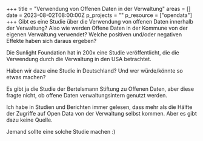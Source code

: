 +++
title = "Verwendung von Offenen Daten in der Verwaltung"
areas = []
date = 2023-08-02T08:00:00Z
p_projects = ""
p_resource = ["opendata"]
+++
Gibt es eine Studie über die Verwendung von offenen Daten innerhalb der Verwaltung? Also wie werden Offene Daten in der Kommune von der eigenen Verwaltung verwendet? Welche positiven und/oder negativen Effekte haben sich daraus ergeben?

Die Sunlight Foundation hat in 200x eine Studie veröffentlicht, die die Verwendung durch die Verwaltung in den USA betrachtet. 

Haben wir dazu eine Studie in Deutschland? Und wer würde/könnte so etwas machen?

Es gibt ja die Studie der Bertelsmann Stiftung zu Offenen Daten, aber diese fragte nicht, ob offene Daten verwaltungsintern genutzt werden. 

Ich habe in Studien und Berichten immer gelesen, dass mehr als die Hälfte der Zugriffe auf Open Data von der Verwaltung selbst kommen. Aber es gibt dazu keine Quelle.

Jemand sollte eine solche Studie machen :) 
